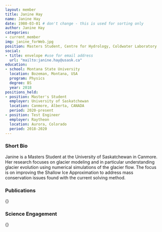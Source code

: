 ```yaml
---	
layout: member
title: Janine Hay
name: Janine Hay
date: 1980-03-01 # don't change - this is used for sorting only
author: Janine Hay
categories:
- current_member
img: janine_forWeb.jpg
position: Masters Student, Centre for Hydrology, Coldwater Laboratory 
social:
- title: envelope #use for email address
  url: "mailto:janine.hay@usask.ca"
education:
- school: Montana State University
  location: Bozeman, Montana, USA
  program: Physics
  degree: BS
  year: 2018
positions_held:
- position: Master's Student
  employer: University of Saskatchewan
  location: Canmore, Alberta, CANADA
  period: 2020-present
- position: Test Engineer
  employer: Raytheon
  location: Aurora, Colorado
  period: 2018-2020
---
```


### Short Bio
Janine is a Masters Student at the University of Saskatchewan in Canmore. Her research focuses on glacier modeling and in particular understanding glacier evolution using numerical simulations of the glacier flow. The focus is on improving the Shallow Ice Approximation to address mass conservation issues found with the current solving method.

### Publications
{}

### Science Engagement
{}
